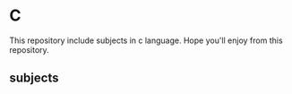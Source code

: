 # C
This repository include subjects in c language.
Hope you'll enjoy from this repository.

## subjects
